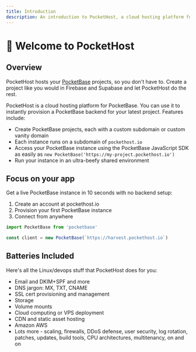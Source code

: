 ```yaml
---
title: Introduction
description: An introduction to PocketHost, a cloud hosting platform for PocketBase that simplifies backend setup and management
---
```

# 👋 Welcome to PocketHost

## Overview

PocketHost hosts your [PocketBase](https://pocketbase.io) projects, so you don't have to. Create a project like you would in Firebase and Supabase and let PocketHost do the rest.

PocketHost is a cloud hosting platform for PocketBase. You can use it to instantly provision a PocketBase backend for your latest project. Features include:

- Create PocketBase projects, each with a custom subdomain or custom vanity domain
- Each instance runs on a subdomain of `pockethost.io`
- Access your PocketBase instance using the PocketBase JavaScript SDK as easily as `new PocketBase('https://my-project.pockethost.io')`
- Run your instance in an ultra-beefy shared environment

## Focus on your app

Get a live PocketBase instance in 10 seconds with no backend setup:

1. Create an account at pockethost.io
2. Provision your first PocketBase instance
3. Connect from anywhere

```ts
import PocketBase from 'pocketbase'

const client = new PocketBase(`https://harvest.pockethost.io`)
```

## Batteries Included

Here's all the Linux/devops stuff that PocketHost does for you:

- Email and DKIM+SPF and more
- DNS jargon: MX, TXT, CNAME
- SSL cert provisioning and management
- Storage
- Volume mounts
- Cloud computing or VPS deployment
- CDN and static asset hosting
- Amazon AWS
- Lots more - scaling, firewalls, DDoS defense, user security, log rotation, patches, updates, build tools, CPU architectures, multitenancy, on and on

